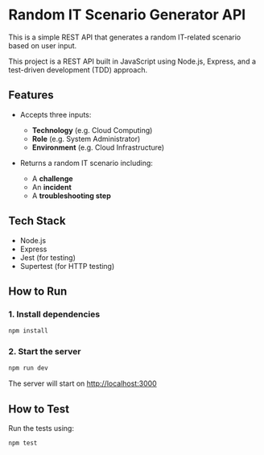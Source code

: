 # Random IT Scenario Generator API

This is a simple REST API that generates a random IT-related scenario based on user input.

This project is a REST API built in JavaScript using Node.js, Express, and a test-driven development (TDD) approach.

## Features

- Accepts three inputs:  
  - **Technology** (e.g. Cloud Computing)  
  - **Role** (e.g. System Administrator)  
  - **Environment** (e.g. Cloud Infrastructure)

- Returns a random IT scenario including:  
  - A **challenge**  
  - An **incident**  
  - A **troubleshooting step**

## Tech Stack

- Node.js  
- Express  
- Jest (for testing)  
- Supertest (for HTTP testing)


## How to Run

### 1. Install dependencies

```bash
npm install
```

### 2. Start the server

```bash
npm run dev
```

The server will start on [http://localhost:3000](http://localhost:3000)


## How to Test

Run the tests using:

```bash
npm test
```